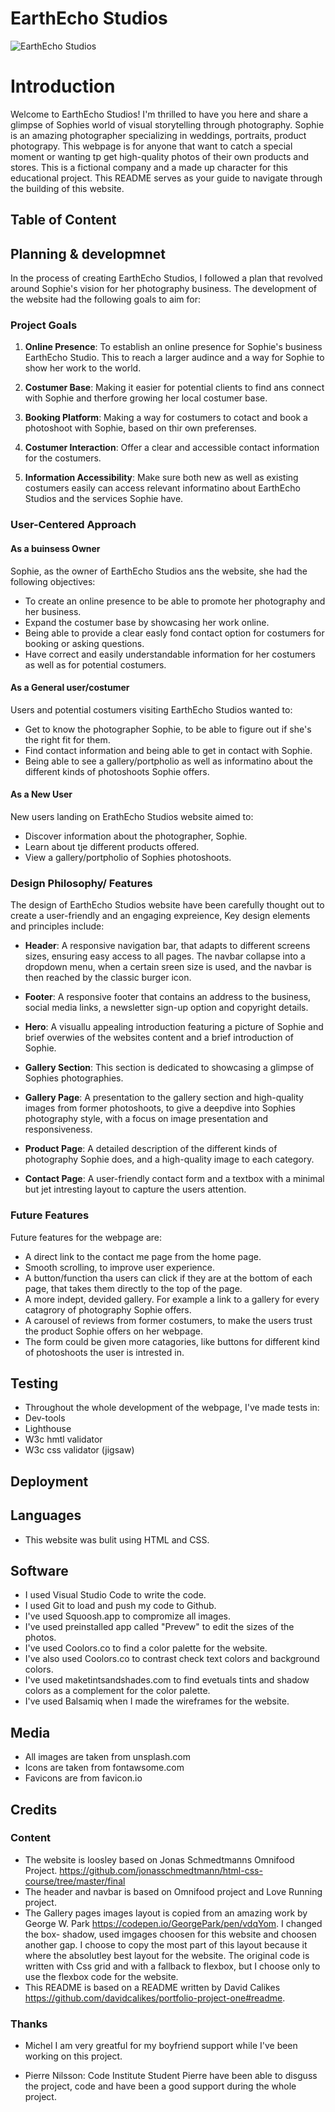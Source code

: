 # EarthEcho Studios

![EarthEcho Studios](documentation)

# Introduction

Welcome to EarthEcho Studios! I'm thrilled to have you here and share a glimpse of Sophies world of visual storytelling through photography. Sophie is an amazing photographer specializing in weddings, portraits, product photograpy. This webpage is for anyone that want to catch a special moment or wanting tp get high-quality photos of their own products and stores.
This is a fictional company and a made up character for this educational project.
This README serves as your guide to navigate through the building of this website.

<!-- Screenshot of how website looks on different screens. -->

## Table of Content

<!-- Needs edit-->

## Planning & developmnet

<!-- Needs edit-->

In the process of creating EarthEcho Studios, I followed a plan that revolved around Sophie's vision for her photography business. The development of the website had the following goals to aim for:

### Project Goals

1. **Online Presence**: To establish an online presence for Sophie's business EarthEcho Studio. This to reach a larger audince and a way for Sophie to show her work to the world.

2. **Costumer Base**: Making it easier for potential clients to find ans connect with Sophie and therfore growing her local costumer base.

3. **Booking Platform**: Making a way for costumers to cotact and book a photoshoot with Sophie, based on thir own preferenses.

4. **Costumer Interaction**: Offer a clear and accessible contact information for the costumers.

5. **Information Accessibility**: Make sure both new as well as existing costumers easily can access relevant informatino about EarthEcho Studios and the services Sophie have.

### User-Centered Approach

#### As a buinsess Owner

Sophie, as the owner of EarthEcho Studios ans the website, she had the following objectives:

- To create an online presence to be able to promote her photography and her business.
- Expand the costumer base by showcasing her work online.
- Being able to provide a clear easly fond contact option for costumers for booking or asking questions.
- Have correct and easily understandable information for her costumers as well as for potential costumers.

#### As a General user/costumer

Users and potential costumers visiting EarthEcho Studios wanted to:

- Get to know the photographer Sophie, to be able to figure out if she's the right fit for them.
- Find contact information and being able to get in contact with Sophie.
- Being able to see a gallery/portpholio as well as informatino about the different kinds of photoshoots Sophie offers.

#### As a New User

New users landing on ErathEcho Studios website aimed to:

- Discover information about the photographer, Sophie.
- Learn about tje different products offered.
- View a gallery/portpholio of Sophies photoshoots.

### Design Philosophy/ Features

The design of EarthEcho Studios website have been carefully thought out to create a user-friendly and an engaging expreience, Key design elements and principles include:

- **Header**: A responsive navigation bar, that adapts to different screens sizes, ensuring easy access to all pages. The navbar collapse into a dropdown menu, when a certain sreen size is used, and the navbar is then reached by the classic burger icon.

- **Footer**: A responsive footer that contains an address to the business, social media links, a newsletter sign-up option and copyright details.

- **Hero**: A visuallu appealing introduction featuring a picture of Sophie and brief overwies of the websites content and a brief introduction of Sophie.

- **Gallery Section**: This section is dedicated to showcasing a glimpse of Sophies photographies.

- **Gallery Page**: A presentation to the gallery section and high-quality images from former photoshoots, to give a deepdive into Sophies photography style, with a focus on image presentation and responsiveness.

- **Product Page**: A detailed description of the different kinds of photography Sophie does, and a high-quality image to each category.

- **Contact Page**: A user-friendly contact form and a textbox with a minimal but jet intresting layout to capture the users attention.

### Future Features

Future features for the webpage are:

- A direct link to the contact me page from the home page.
- Smooth scrolling, to improve user experience.
- A button/function tha users can click if they are at the bottom of each page, that takes them directly to the top of the page.
- A more indept, devided gallery. For example a link to a gallery for every catagrory of photography Sophie offers.
- A carousel of reviews from former costumers, to make the users trust the product Sophie offers on her webpage.
- The form could be given more catagories, like buttons for different kind of photoshoots the user is intrested in.

## Testing

- Throughout the whole development of the webpage, I've made tests in:
- Dev-tools
- Lighthouse
- W3c hmtl validator
- W3c css validator (jigsaw)

## Deployment

## Languages

- This website was bulit using HTML and CSS.

## Software

- I used Visual Studio Code to write the code.
- I used Git to load and push my code to Github.
- I've used Squoosh.app to compromize all images.
- I've used preinstalled app called "Prevew" to edit the sizes of the photos.
- I've used Coolors.co to find a color palette for the website.
- I've also used Coolors.co to contrast check text colors and background colors.
- I've used maketintsandshades.com to find evetuals tints and shadow colors as a complement for the color palette.
- I've used Balsamiq when I made the wireframes for the website.

## Media

- All images are taken from unsplash.com
- Icons are taken from fontawsome.com
- Favicons are from favicon.io

## Credits

### Content

- The website is loosley based on Jonas Schmedtmanns Omnifood Project. https://github.com/jonasschmedtmann/html-css-course/tree/master/final
- The header and navbar is based on Omnifood project and Love Running project.
- The Gallery pages images layout is copied from an amazing work by George W. Park https://codepen.io/GeorgePark/pen/vdqYom. I changed the box- shadow, used imgages choosen for this website and choosen another gap. I choose to copy the most part of this layout because it where the absolutley best layout for the website. The original code is written with Css grid and with a fallback to flexbox, but I choose only to use the flexbox code for the website.
- This README is based on a README written by David Calikes https://github.com/davidcalikes/portfolio-project-one#readme.

### Thanks

- Michel
  I am very greatful for my boyfriend support while I've been working on this project.

- Pierre Nilsson: Code Institute Student
  Pierre have been able to disguss the project, code and have been a good support during the whole project.
